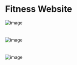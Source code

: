 # Fitness Website
![image](https://github.com/JhonnFy/Fitness-Website/assets/97255802/04180ed0-f6a7-45ca-8b5a-1e29bf11f7e7)
#
![image](https://github.com/JhonnFy/Fitness-Website/assets/97255802/c7074e24-1688-42bf-b19b-5d8dc7686f28)
#
![image](https://github.com/JhonnFy/Fitness-Website/assets/97255802/2edf3851-36c2-4269-9dc0-04dbba3f6471)

